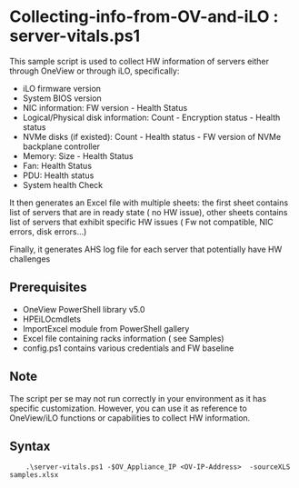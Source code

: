 # Collecting-info-from-OV-and-iLO : server-vitals.ps1
This sample script is used to collect HW information of servers either through OneView or through iLO, specifically:
   * iLO firmware version
   * System BIOS version
   * NIC information: FW version - Health Status
   * Logical/Physical disk information: Count - Encryption status - Health status
   * NVMe disks (if existed):  Count - Health status - FW version of NVMe backplane controller
   * Memory: Size - Health Status
   * Fan: Health Status
   * PDU: Health status
   * System health Check

It then generates an Excel file with multiple sheets: the first sheet contains list of servers that are in ready state ( no HW issue), other sheets contains list of servers that exhibit specific HW issues ( Fw not compatible, NIC errors, disk errors...)

Finally, it generates AHS log file for each server that potentially have HW challenges

## Prerequisites
   * OneView PowerShell library v5.0
   * HPEiLOcmdlets
   * ImportExcel module from PowerShell gallery
   * Excel file containing racks information ( see Samples)
   * config.ps1 contains various credentials and FW baseline

## Note
The script per se may not run correctly in your environment as it has specific customization. However, you can use it as reference to OneView/iLO functions or capabilities to collect HW information.

## Syntax
```
    .\server-vitals.ps1 -$OV_Appliance_IP <OV-IP-Address>  -sourceXLS samples.xlsx

```




